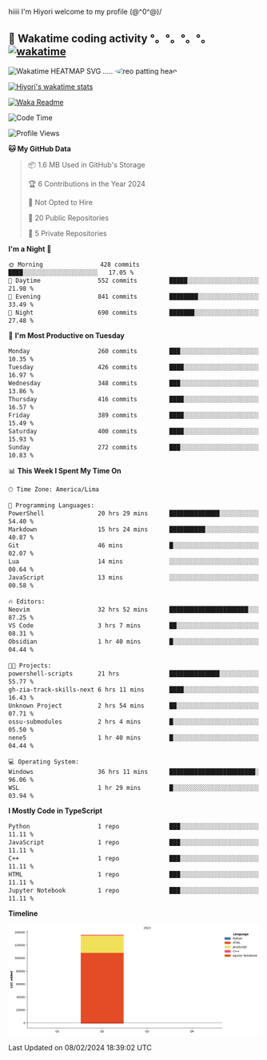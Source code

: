 hiiii I'm Hiyori welcome to my profile \(@^0^@)/

## 🦄 Wakatime coding activity °。°。°。°。[![wakatime](https://wakatime.com/badge/user/49dba2c5-26e1-43a7-9d07-e0f8613d1227.svg)](https://wakatime.com/@49dba2c5-26e1-43a7-9d07-e0f8613d1227) 
<img src="https://wakatime.com/share/@ziajoriii7/ef87015d-57e0-4afb-bb56-1a99a24ea312.svg" width="600" alt="Wakatime HEATMAP SVG"/> ..... <img src="https://i.postimg.cc/RFM2CQFY/reo-patting.webp" alt="reo patting head" width="200" style="border-radius: 50%;">

 [![Hiyori's wakatime stats](https://github-readme-stats.vercel.app/api/wakatime?username=ziajoriii7&theme=buefy&range=last_year&is_including_today=true&layout=compact&hide=markdown)](https://github.com/anuraghazra/github-readme-stats)
 

[![Waka Readme](https://github.com/hiyorijl/hiyorijl/actions/workflows/Waka%20Readme.yml/badge.svg)](https://github.com/hiyorijl/hiyorijl/actions/workflows/Waka%20Readme.yml)

<!--START_SECTION:waka-->
![Code Time](http://img.shields.io/badge/Code%20Time-625%20hrs%2048%20mins-blue)

![Profile Views](http://img.shields.io/badge/Profile%20Views-1-blue)

**🐱 My GitHub Data** 

> 📦 1.6 MB Used in GitHub's Storage 
 > 
> 🏆 6 Contributions in the Year 2024
 > 
> 🚫 Not Opted to Hire
 > 
> 📜 20 Public Repositories 
 > 
> 🔑 5 Private Repositories 
 > 
**I'm a Night 🦉** 

```text
🌞 Morning                428 commits         ████░░░░░░░░░░░░░░░░░░░░░   17.05 % 
🌆 Daytime                552 commits         █████░░░░░░░░░░░░░░░░░░░░   21.98 % 
🌃 Evening                841 commits         ████████░░░░░░░░░░░░░░░░░   33.49 % 
🌙 Night                  690 commits         ███████░░░░░░░░░░░░░░░░░░   27.48 % 
```
📅 **I'm Most Productive on Tuesday** 

```text
Monday                   260 commits         ███░░░░░░░░░░░░░░░░░░░░░░   10.35 % 
Tuesday                  426 commits         ████░░░░░░░░░░░░░░░░░░░░░   16.97 % 
Wednesday                348 commits         ███░░░░░░░░░░░░░░░░░░░░░░   13.86 % 
Thursday                 416 commits         ████░░░░░░░░░░░░░░░░░░░░░   16.57 % 
Friday                   389 commits         ████░░░░░░░░░░░░░░░░░░░░░   15.49 % 
Saturday                 400 commits         ████░░░░░░░░░░░░░░░░░░░░░   15.93 % 
Sunday                   272 commits         ███░░░░░░░░░░░░░░░░░░░░░░   10.83 % 
```


📊 **This Week I Spent My Time On** 

```text
🕑︎ Time Zone: America/Lima

💬 Programming Languages: 
PowerShell               20 hrs 29 mins      ██████████████░░░░░░░░░░░   54.40 % 
Markdown                 15 hrs 24 mins      ██████████░░░░░░░░░░░░░░░   40.87 % 
Git                      46 mins             █░░░░░░░░░░░░░░░░░░░░░░░░   02.07 % 
Lua                      14 mins             ░░░░░░░░░░░░░░░░░░░░░░░░░   00.64 % 
JavaScript               13 mins             ░░░░░░░░░░░░░░░░░░░░░░░░░   00.58 % 

🔥 Editors: 
Neovim                   32 hrs 52 mins      ██████████████████████░░░   87.25 % 
VS Code                  3 hrs 7 mins        ██░░░░░░░░░░░░░░░░░░░░░░░   08.31 % 
Obsidian                 1 hr 40 mins        █░░░░░░░░░░░░░░░░░░░░░░░░   04.44 % 

🐱‍💻 Projects: 
powershell-scripts       21 hrs              ██████████████░░░░░░░░░░░   55.77 % 
gh-zia-track-skills-next 6 hrs 11 mins       ████░░░░░░░░░░░░░░░░░░░░░   16.43 % 
Unknown Project          2 hrs 54 mins       ██░░░░░░░░░░░░░░░░░░░░░░░   07.71 % 
ossu-submodules          2 hrs 4 mins        █░░░░░░░░░░░░░░░░░░░░░░░░   05.50 % 
nene5                    1 hr 40 mins        █░░░░░░░░░░░░░░░░░░░░░░░░   04.44 % 

💻 Operating System: 
Windows                  36 hrs 11 mins      ████████████████████████░   96.06 % 
WSL                      1 hr 29 mins        █░░░░░░░░░░░░░░░░░░░░░░░░   03.94 % 
```

**I Mostly Code in TypeScript** 

```text
Python                   1 repo              ███░░░░░░░░░░░░░░░░░░░░░░   11.11 % 
JavaScript               1 repo              ███░░░░░░░░░░░░░░░░░░░░░░   11.11 % 
C++                      1 repo              ███░░░░░░░░░░░░░░░░░░░░░░   11.11 % 
HTML                     1 repo              ███░░░░░░░░░░░░░░░░░░░░░░   11.11 % 
Jupyter Notebook         1 repo              ███░░░░░░░░░░░░░░░░░░░░░░   11.11 % 
```



**Timeline**

![Lines of Code chart](https://raw.githubusercontent.com/hiyorijl/hiyorijl/main/assets/bar_graph.png)


 Last Updated on 08/02/2024 18:39:02 UTC
<!--END_SECTION:waka-->

